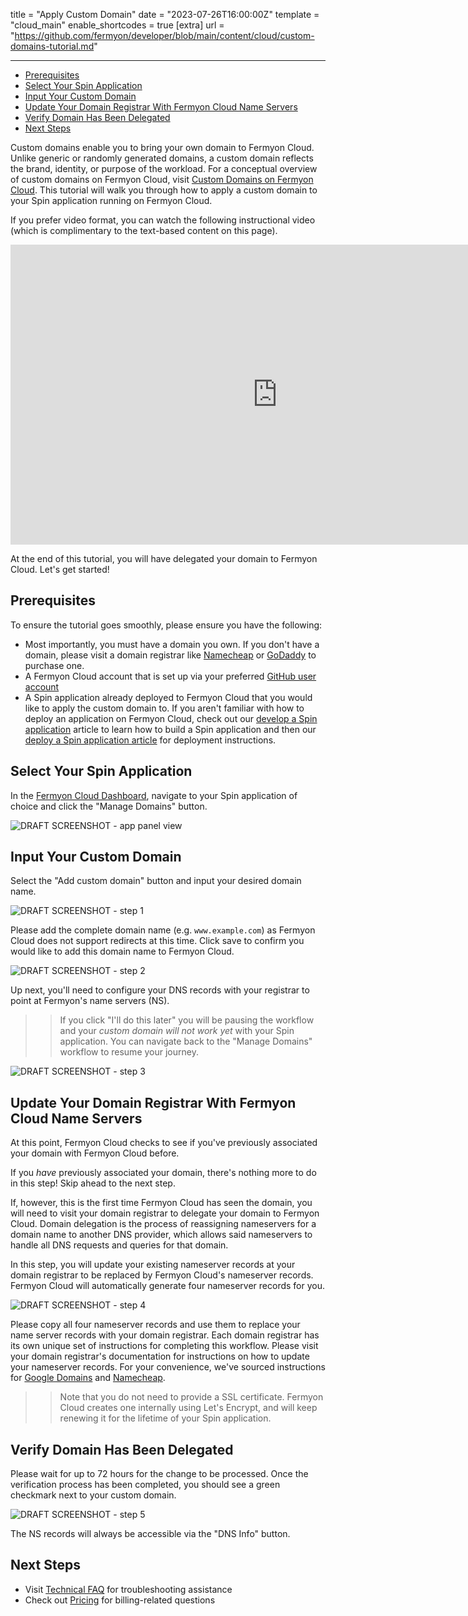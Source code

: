 title = "Apply Custom Domain"
date = "2023-07-26T16:00:00Z"
template = "cloud_main"
enable_shortcodes = true
[extra]
url = "https://github.com/fermyon/developer/blob/main/content/cloud/custom-domains-tutorial.md"

---

- [Prerequisites](#prerequisites)
- [Select Your Spin Application](#select-your-spin-application)
- [Input Your Custom Domain](#input-your-custom-domain)
- [Update Your Domain Registrar With Fermyon Cloud Name Servers](#update-your-domain-registrar-with-fermyon-cloud-name-servers)
- [Verify Domain Has Been Delegated](#verify-domain-has-been-delegated)
- [Next Steps](#next-steps)

Custom domains enable you to bring your own domain to Fermyon Cloud.  Unlike generic or randomly generated domains, a custom domain reflects the brand, identity, or purpose of the workload. For a conceptual overview of custom domains on Fermyon Cloud, visit [Custom Domains on Fermyon Cloud](./custom-domain.md). This tutorial will walk you through how to apply a custom domain to your Spin application running on Fermyon Cloud. 

If you prefer video format, you can watch the following instructional video (which is complimentary to the text-based content on this page).

<iframe width="854" height="480" src="https://www.youtube.com/embed/TfOPcGMj7Q0" title="YouTube video player" frameborder="0" allow="accelerometer; autoplay; clipboard-write; encrypted-media; gyroscope; picture-in-picture; web-share" allowfullscreen></iframe>

At the end of this tutorial, you will have delegated your domain to Fermyon Cloud. Let's get started!

## Prerequisites

To ensure the tutorial goes smoothly, please ensure you have the following: 

* Most importantly, you must have a domain you own. If you don't have a domain, please visit a domain registrar like [Namecheap](https://www.namecheap.com/) or [GoDaddy](https://www.godaddy.com/) to purchase one. 
* A Fermyon Cloud account that is set up via your preferred [GitHub user account](https://docs.github.com/account-and-profile/setting-up-and-managing-your-personal-account-on-github/managing-email-preferences/remembering-your-github-username-or-email)
* A Spin application already deployed to Fermyon Cloud that you would like to apply the custom domain to. If you aren't familiar with how to deploy an application on Fermyon Cloud, check out our [develop a Spin application](./develop.md) article to learn how to build a Spin application and then our [deploy a Spin application article](./deploy.md) for deployment instructions. 

## Select Your Spin Application

In the [Fermyon Cloud Dashboard](https://cloud.fermyon.com), navigate to your Spin application of choice and click the "Manage Domains" button.

![DRAFT SCREENSHOT - app panel view](/static/image/custom-domains/app-panel-view.png)

## Input Your Custom Domain

Select the "Add custom domain" button and input your desired domain name. 

![DRAFT SCREENSHOT - step 1](/static/image/custom-domains/Step-1.png)

Please add the complete domain name (e.g. `www.example.com`) as Fermyon Cloud does not support redirects at this time. Click save to confirm you would like to add this domain name to Fermyon Cloud.

![DRAFT SCREENSHOT - step 2](/static/image/custom-domains/Step-2.png)

Up next, you'll need to configure your DNS records with your registrar to point at Fermyon's name servers (NS). 

>>If you click "I'll do this later" you will be pausing the workflow and your *custom domain will not work yet* with your Spin application. You can navigate back to the "Manage Domains" workflow to resume your journey. 

![DRAFT SCREENSHOT - step 3](/static/image/custom-domains/Step-3.png)

## Update Your Domain Registrar With Fermyon Cloud Name Servers

At this point, Fermyon Cloud checks to see if you've previously associated your domain with Fermyon Cloud before.

If you _have_ previously associated your domain, there's nothing more to do in this step!  Skip ahead to the next step.

If, however, this is the first time Fermyon Cloud has seen the domain, you will need to visit your domain registrar to delegate your domain to Fermyon Cloud. Domain delegation is the process of reassigning nameservers for a domain name to another DNS provider, which allows said nameservers to handle all DNS requests and queries for that domain. 

In this step, you will update your existing nameserver records at your domain registrar to be replaced by Fermyon Cloud's nameserver records. Fermyon Cloud will automatically generate four nameserver records for you. 

![DRAFT SCREENSHOT - step 4](/static/image/custom-domains/Step-4.png)

Please copy all four nameserver records and use them to replace your name server records with your domain registrar. Each domain registrar has its own unique set of instructions for completing this workflow. Please visit your domain registrar's documentation for instructions on how to update your nameserver records. For your convenience, we've sourced instructions for [Google Domains](https://support.google.com/domains/answer/3290309?hl=en#) and [Namecheap](https://www.namecheap.com/support/knowledgebase/article.aspx/767/10/how-to-change-dns-for-a-domain/).

>> Note that you do not need to provide a SSL certificate. Fermyon Cloud creates one internally using Let's Encrypt, and will keep renewing it for the lifetime of your Spin application. 

## Verify Domain Has Been Delegated

Please wait for up to 72 hours for the change to be processed. Once the verification process has been completed, you should see a green checkmark next to your custom domain. 

![DRAFT SCREENSHOT - step 5](/static/image/custom-domains/Step-5.png)

The NS records will always be accessible via the "DNS Info" button. 

## Next Steps

* Visit [Technical FAQ](./faq.md) for troubleshooting assistance
* Check out [Pricing](./pricing-and-billing.md) for billing-related questions
